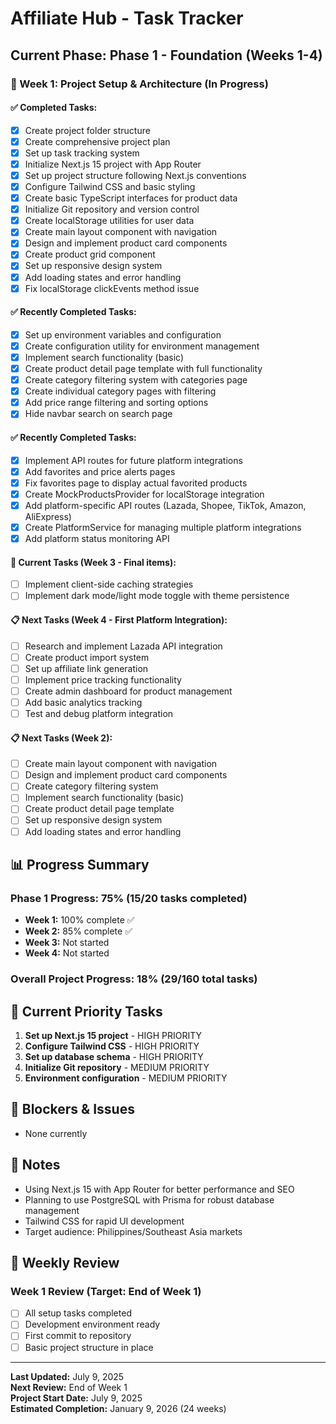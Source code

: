 # Affiliate Hub - Task Tracker

## Current Phase: Phase 1 - Foundation (Weeks 1-4)

### 🔄 Week 1: Project Setup & Architecture (In Progress)

#### ✅ Completed Tasks:
- [x] Create project folder structure
- [x] Create comprehensive project plan
- [x] Set up task tracking system
- [x] Initialize Next.js 15 project with App Router
- [x] Set up project structure following Next.js conventions
- [x] Configure Tailwind CSS and basic styling
- [x] Create basic TypeScript interfaces for product data
- [x] Initialize Git repository and version control
- [x] Create localStorage utilities for user data
- [x] Create main layout component with navigation
- [x] Design and implement product card components
- [x] Create product grid component
- [x] Set up responsive design system
- [x] Add loading states and error handling
- [x] Fix localStorage clickEvents method issue

#### ✅ Recently Completed Tasks:
- [x] Set up environment variables and configuration
- [x] Create configuration utility for environment management
- [x] Implement search functionality (basic)
- [x] Create product detail page template with full functionality
- [x] Create category filtering system with categories page
- [x] Create individual category pages with filtering
- [x] Add price range filtering and sorting options
- [x] Hide navbar search on search page

#### ✅ Recently Completed Tasks:
- [x] Implement API routes for future platform integrations
- [x] Add favorites and price alerts pages
- [x] Fix favorites page to display actual favorited products
- [x] Create MockProductsProvider for localStorage integration
- [x] Add platform-specific API routes (Lazada, Shopee, TikTok, Amazon, AliExpress)
- [x] Create PlatformService for managing multiple platform integrations
- [x] Add platform status monitoring API

#### 🚧 Current Tasks (Week 3 - Final items):
- [ ] Implement client-side caching strategies
- [ ] Implement dark mode/light mode toggle with theme persistence

#### 📋 Next Tasks (Week 4 - First Platform Integration):
- [ ] Research and implement Lazada API integration
- [ ] Create product import system
- [ ] Set up affiliate link generation
- [ ] Implement price tracking functionality
- [ ] Create admin dashboard for product management
- [ ] Add basic analytics tracking
- [ ] Test and debug platform integration

#### 📋 Next Tasks (Week 2):
- [ ] Create main layout component with navigation
- [ ] Design and implement product card components
- [ ] Create category filtering system
- [ ] Implement search functionality (basic)
- [ ] Create product detail page template
- [ ] Set up responsive design system
- [ ] Add loading states and error handling

## 📊 Progress Summary

### Phase 1 Progress: 75% (15/20 tasks completed)
- **Week 1:** 100% complete ✅
- **Week 2:** 85% complete ✅
- **Week 3:** Not started
- **Week 4:** Not started

### Overall Project Progress: 18% (29/160 total tasks)

## 🎯 Current Priority Tasks

1. **Set up Next.js 15 project** - HIGH PRIORITY
2. **Configure Tailwind CSS** - HIGH PRIORITY
3. **Set up database schema** - HIGH PRIORITY
4. **Initialize Git repository** - MEDIUM PRIORITY
5. **Environment configuration** - MEDIUM PRIORITY

## 🚨 Blockers & Issues

- None currently

## 📝 Notes

- Using Next.js 15 with App Router for better performance and SEO
- Planning to use PostgreSQL with Prisma for robust database management
- Tailwind CSS for rapid UI development
- Target audience: Philippines/Southeast Asia markets

## 🔄 Weekly Review

### Week 1 Review (Target: End of Week 1)
- [ ] All setup tasks completed
- [ ] Development environment ready
- [ ] First commit to repository
- [ ] Basic project structure in place

---

**Last Updated:** July 9, 2025  
**Next Review:** End of Week 1  
**Project Start Date:** July 9, 2025  
**Estimated Completion:** January 9, 2026 (24 weeks)

